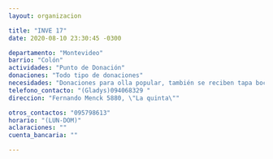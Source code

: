 ```yaml
---
layout: organizacion

title: "INVE 17"
date: 2020-08-10 23:30:45 -0300

departamento: "Montevideo"
barrio: "Colón"
actividades: "Punto de Donación"
donaciones: "Todo tipo de donaciones"
necesidades: "Donaciones para olla popular, también se reciben tapa bocas y productos de limpieza"
telefono_contacto: "(Gladys)094068329 "
direccion: "Fernando Menck 5880, \"La quinta\""

otros_contactos: "095798613"
horario: "(LUN-DOM)"
aclaraciones: ""
cuenta_bancaria: ""

---
```

